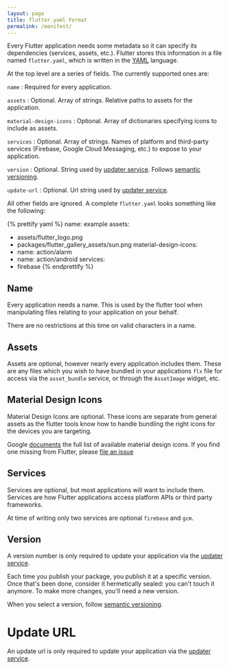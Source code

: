 ```yaml
---
layout: page
title: flutter.yaml Format
permalink: /manifest/
---
```


Every Flutter application needs some metadata so it can specify its dependencies
(services, assets, etc.). Flutter stores this information in a file named
`flutter.yaml`, which is written in the [YAML](http://www.yaml.org/) language.

At the top level are a series of fields. The currently supported ones are:

`name`
: Required for every application.

`assets`
: Optional. Array of strings. Relative paths to assets for the application.

`material-design-icons`
: Optional. Array of dictionaries specifying icons to include as assets.

`services`
: Optional. Array of strings.  Names of platform and third-party services
(Firebase, Google Cloud Messaging, etc.) to expose to your application.

`version`
: Optional. String used by [updater service][]. Follows [semantic versioning][].

`update-url`
: Optional. Url string used by [updater service][].

All other fields are ignored. A complete `flutter.yaml` looks something like the
following:

{% prettify yaml %}
name: example
assets:
  - assets/flutter_logo.png
  - packages/flutter_gallery_assets/sun.png
material-design-icons:
  - name: action/alarm
  - name: action/android
services:
  - firebase
{% endprettify %}

## Name

Every application needs a name.  This is used by the flutter tool when
manipulating files relating to your application on your behalf.

There are no restrictions at this time on valid characters in a name.

## Assets

Assets are optional, however nearly every application includes them.  These are
any files which you wish to have bundled in your applications `flx` file for
access via the `asset_bundle` service, or through the `AssetImage` widget, etc.

## Material Design Icons

Material Design Icons are optional. These icons are separate from general assets
as the flutter tools know how to handle bundling the right icons for the devices
you are targeting.

Google [documents](https://design.google.com/icons/) the full list of available
material design icons.  If you find one missing from Flutter, please [file an
issue](https://github.com/flutter/flutter/issues/new)

## Services

Services are optional, but most applications will want to include them.
Services are how Flutter applications access platform APIs or third party
frameworks.

At time of writing only two services are optional `firebase` and `gcm`.

## Version

A version number is only required to update your application via the
[updater service][].

Each time you publish your package, you publish it at a specific version.
Once that's been done, consider it hermetically sealed: you can't touch it
anymore. To make more changes, you'll need a new version.

When you select a version, follow [semantic versioning][].

# Update URL

An update url is only required to update your application via the
[updater service][].


[semantic versioning]: http://semver.org/spec/v2.0.0.html
[updater service]: https://github.com/flutter/flutter/wiki/On-the-fly-app-updates

